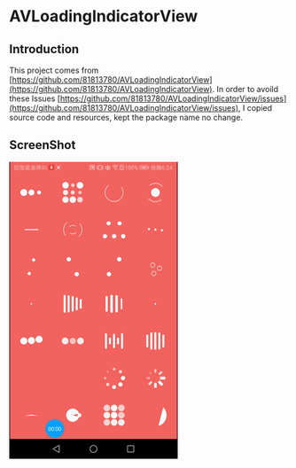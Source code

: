# AVLoadingIndicatorView

## Introduction
This project comes from [https://github.com/81813780/AVLoadingIndicatorView](https://github.com/81813780/AVLoadingIndicatorView).
In order to avoild these Issues [https://github.com/81813780/AVLoadingIndicatorView/issues](https://github.com/81813780/AVLoadingIndicatorView/issues),
I copied source code and resources, kept the package name no change.


## ScreenShot

![](/screenshot/screenshot.gif)

